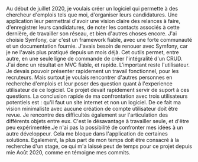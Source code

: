 Au début de juillet 2020, je voulais créer un logiciel qui permette à des chercheur d'emplois tels que moi, d'organiser leurs candidatures. Une application leur permettrai d'avoir une vision claire des relances à faire, d'enregistrer leurs candidatures, de noter les contacts associés à cette dernière, de travailler son réseau, et bien d'autres choses encore.
J'ai choisie Symfony, car c'est un framework fiable, avec une forte communauté et un documentation fournie. J'avais besoin de renouer avec Symfony, car je ne l'avais plus pratiqué depuis un mois déjà. Cet outils permet, entre autre, en une seule ligne de commande de créer l'intégralité d'un CRUD. J'ai donc un résultat en MVC fiable, et rapide. L'important reste l'utilisateur. Je devais pouvoir présenter rapidement un travail fonctionnel, pour les recruteurs. Mais surtout je voulais rencontrer d'autres personnes en recherche d'emplois et leur poser des question quant à l'experience utilisateur de ce logiciel. Ce projet devait rapidement servir de suport à ces questions.
La conclusion rapide de ma confrontation avec trois utilisateurs potentiels est : qu'il faut un site internet et non un logiciel. De ce fait ma vision minimaliste avec aucune création de compte utilisateur doit être revue.
Je rencontre des difficultés également sur l'articulation des différents objets entre eux. C'est le désavantage à travailler seule, et d'être peu expérimentée.Je n'ai pas la possibilité de confronter mes idées à un autre développeur. Cela me bloque dans l'application de certaines solutions.
Egalement, la plus part de mon temps doit être consacré à la recherche d'un stage, ce qui m'a laissé peut de temps pour ce projet depuis mie Août 2020, comme en témoigne mes commits.
